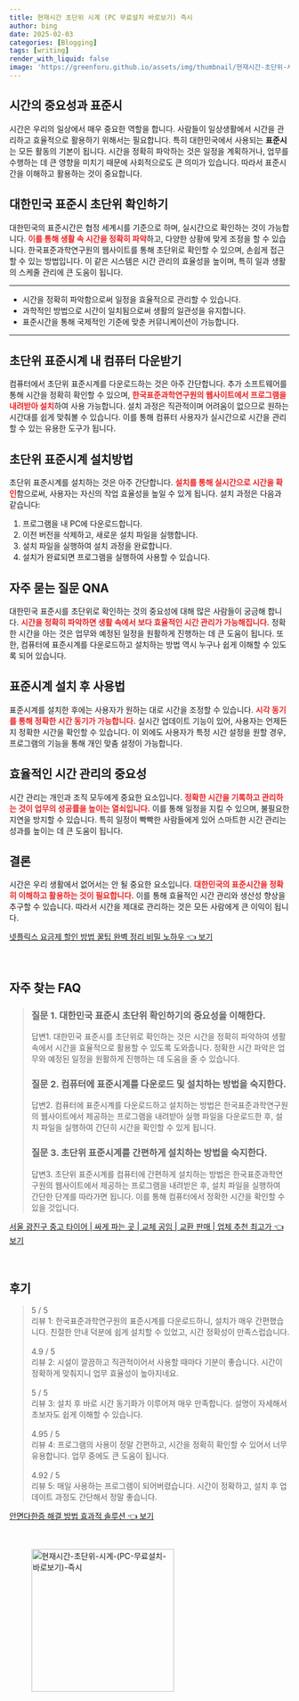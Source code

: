 ```yaml
---
title: 현재시간 초단위 시계 (PC 무료설치 바로보기) 즉시
author: bing
date: 2025-02-03
categories: [Blogging]
tags: [writing]
render_with_liquid: false
image: 'https://greenforu.github.io/assets/img/thumbnail/현재시간-초단위-시계-(PC-무료설치-바로보기)-즉시.webp'
---
```



<h2 id='시간의 중요성'>시간의 중요성과 표준시</h2>

<p>시간은 우리의 일상에서 매우 중요한 역할을 합니다. 사람들이 일상생활에서 시간을 관리하고 효율적으로 활용하기 위해서는 <!-- <b><span style="color: #ee2323;">정확한 시간 파악이 필수적</span></b> --> 필요합니다. 특히 대한민국에서 사용되는 <b>표준시</b>는 모든 활동의 기본이 됩니다. 시간을 정확히 파악하는 것은 일정을 계획하거나, 업무를 수행하는 데 큰 영향을 미치기 때문에 사회적으로도 큰 의미가 있습니다. 따라서 표준시간을 이해하고 활용하는 것이 중요합니다.</p>

<h2 id='대한민국 표준시 확인하기'>대한민국 표준시 초단위 확인하기</h2>

<p>대한민국의 표준시간은 협정 세계시를 기준으로 하며, 실시간으로 확인하는 것이 가능합니다. <b><span style="color: #ee2323;">이를 통해 생활 속 시간을 정확히 파악</span></b>하고, 다양한 상황에 맞게 조정을 할 수 있습니다. 한국표준과학연구원의 웹사이트를 통해 초단위로 확인할 수 있으며, 손쉽게 접근할 수 있는 방법입니다. 이 같은 시스템은 시간 관리의 효율성을 높이며, 특히 일과 생활의 스케줄 관리에 큰 도움이 됩니다.</p>

<hr />

<ul>
    <li>시간을 정확히 파악함으로써 일정을 효율적으로 관리할 수 있습니다.</li>
    <li>과학적인 방법으로 시간이 일치됨으로써 생활의 일관성을 유지합니다.</li>
    <li>표준시간을 통해 국제적인 기준에 맞춘 커뮤니케이션이 가능합니다.</li>
</ul>

<hr />

<h2 id='초단위 표준시계 다운로드'>초단위 표준시계 내 컴퓨터 다운받기</h2>

<p>컴퓨터에서 초단위 표준시계를 다운로드하는 것은 아주 간단합니다. 추가 소프트웨어를 통해 시간을 정확히 확인할 수 있으며, <b><span style="color: #ee2323;">한국표준과학연구원의 웹사이트에서 프로그램을 내려받아 설치</span></b>하여 사용 가능합니다. 설치 과정은 직관적이며 어려움이 없으므로 원하는 시간대를 쉽게 맞춰볼 수 있습니다. 이를 통해 컴퓨터 사용자가 실시간으로 시간을 관리할 수 있는 유용한 도구가 됩니다.</p>

<h2 id='표준시계 설치방법'>초단위 표준시계 설치방법</h2>

<p>초단위 표준시계를 설치하는 것은 아주 간단합니다. <b><span style="color: #ee2323;">설치를 통해 실시간으로 시간을 확인</span></b>함으로써, 사용자는 자신의 작업 효율성을 높일 수 있게 됩니다. 설치 과정은 다음과 같습니다:</p>

<ol>
    <li>프로그램을 내 PC에 다운로드합니다.</li>
    <li>이전 버전을 삭제하고, 새로운 설치 파일을 실행합니다.</li>
    <li>설치 파일을 실행하여 설치 과정을 완료합니다.</li>
    <li>설치가 완료되면 프로그램을 실행하여 사용할 수 있습니다.</li>
</ol>

<h2 id='주요 질문과 답변'>자주 묻는 질문 QNA</h2>

<p>대한민국 표준시를 초단위로 확인하는 것의 중요성에 대해 많은 사람들이 궁금해 합니다. <b><span style="color: #ee2323;">시간을 정확히 파악하면 생활 속에서 보다 효율적인 시간 관리가 가능해집니다.</span></b> 정확한 시간을 아는 것은 업무와 예정된 일정을 원활하게 진행하는 데 큰 도움이 됩니다. 또한, 컴퓨터에 표준시계를 다운로드하고 설치하는 방법 역시 누구나 쉽게 이해할 수 있도록 되어 있습니다.</p>

<h2 id='표준시계 사용설명'>표준시계 설치 후 사용법</h2>

<p>표준시계를 설치한 후에는 사용자가 원하는 대로 시간을 조정할 수 있습니다. <b><span style="color: #ee2323;">시각 동기를 통해 정확한 시간 동기가 가능합니다.</span></b> 실시간 업데이트 기능이 있어, 사용자는 언제든지 정확한 시간을 확인할 수 있습니다. 이 외에도 사용자가 특정 시간 설정을 원할 경우, 프로그램의 기능을 통해 개인 맞춤 설정이 가능합니다.</p>

<h2 id='효율적인 시간 관리'>효율적인 시간 관리의 중요성</h2>

<p>시간 관리는 개인과 조직 모두에게 중요한 요소입니다. <b><span style="color: #ee2323;">정확한 시간을 기록하고 관리하는 것이 업무의 성공률을 높이는 열쇠입니다.</span></b> 이를 통해 일정을 지킬 수 있으며, 불필요한 지연을 방지할 수 있습니다. 특히 일정이 빡빡한 사람들에게 있어 스마트한 시간 관리는 성과를 높이는 데 큰 도움이 됩니다.</p>

<h2 id='결론'>결론</h2>

<p>시간은 우리 생활에서 없어서는 안 될 중요한 요소입니다. <b><span style="color: #ee2323;">대한민국의 표준시간을 정확히 이해하고 활용하는 것이 필요합니다.</span></b> 이를 통해 효율적인 시간 관리와 생산성 향상을 추구할 수 있습니다. 따라서 시간을 제대로 관리하는 것은 모든 사람에게 큰 이익이 됩니다.</p>


<p><a class="click-button" title="넷플릭스 요금제 할인 방법 꿀팁 완벽 정리 비밀 노하우" href="https://greenforu.github.io/posts/%EB%84%B7%ED%94%8C%EB%A6%AD%EC%8A%A4-%EC%9A%94%EA%B8%88%EC%A0%9C-%ED%95%A0%EC%9D%B8-%EB%B0%A9%EB%B2%95-%EA%BF%80%ED%8C%81-%EC%99%84%EB%B2%BD-%EC%A0%95%EB%A6%AC-%EB%B9%84%EB%B0%80-%EB%85%B8%ED%95%98%EC%9A%B0/" rel="dofollow">넷플릭스 요금제 할인 방법 꿀팁 완벽 정리 비밀 노하우 👈 보기</a></p><br>
<h2 id='자주_찾는_FAQ'>자주 찾는 FAQ</h2>
<div itemscope="" itemtype="https://schema.org/FAQPage"> 
<blockquote> 
<div itemscope="" itemprop="mainEntity" itemtype="https://schema.org/Question"> 
<h3 itemprop="name">질문 1. 대한민국 표준시 초단위 확인하기의 중요성을 이해한다.</h3> 
<div itemscope="" itemprop="acceptedAnswer" itemtype="https://schema.org/Answer"> 
<span itemprop="text"> 
<p>답변1. 대한민국 표준시를 초단위로 확인하는 것은 시간을 정확히 파악하여 생활 속에서 시간을 효율적으로 활용할 수 있도록 도와줍니다. 정확한 시간 파악은 업무와 예정된 일정을 원활하게 진행하는 데 도움을 줄 수 있습니다.</p> 
</span> 
</div> 
</div> 

<div itemscope="" itemprop="mainEntity" itemtype="https://schema.org/Question"> 
<h3 itemprop="name">질문 2. 컴퓨터에 표준시계를 다운로드 및 설치하는 방법을 숙지한다.</h3> 
<div itemscope="" itemprop="acceptedAnswer" itemtype="https://schema.org/Answer"> 
<span itemprop="text"> 
<p>답변2. 컴퓨터에 표준시계를 다운로드하고 설치하는 방법은 한국표준과학연구원의 웹사이트에서 제공하는 프로그램을 내려받아 실행 파일을 다운로드한 후, 설치 파일을 실행하여 간단히 시간을 확인할 수 있게 됩니다.</p> 
</span> 
</div> 
</div> 

<div itemscope="" itemprop="mainEntity" itemtype="https://schema.org/Question"> 
<h3 itemprop="name">질문 3. 초단위 표준시계를 간편하게 설치하는 방법을 숙지한다.</h3> 
<div itemscope="" itemprop="acceptedAnswer" itemtype="https://schema.org/Answer"> 
<span itemprop="text"> 
<p>답변3. 초단위 표준시계를 컴퓨터에 간편하게 설치하는 방법은 한국표준과학연구원의 웹사이트에서 제공하는 프로그램을 내려받은 후, 설치 파일을 실행하여 간단한 단계를 따라가면 됩니다. 이를 통해 컴퓨터에서 정확한 시간을 확인할 수 있을 것입니다.</p> 
</span> 
</div> 
</div> 
</blockquote> 
</div>
<p><a class="click-button" title="서울 광진구 중고 타이어 | 싸게 파는 곳 | 교체 공임 | 교환 판매 | 업체 추천 최고가" href="https://greenforu.github.io/posts/%EC%84%9C%EC%9A%B8-%EA%B4%91%EC%A7%84%EA%B5%AC-%EC%A4%91%EA%B3%A0-%ED%83%80%EC%9D%B4%EC%96%B4-%EC%8B%B8%EA%B2%8C-%ED%8C%8C%EB%8A%94-%EA%B3%B3-%EA%B5%90%EC%B2%B4-%EA%B3%B5%EC%9E%84-%EA%B5%90%ED%99%98-%ED%8C%90%EB%A7%A4-%EC%97%85%EC%B2%B4-%EC%B6%94%EC%B2%9C-%EC%B5%9C%EA%B3%A0%EA%B0%80/" rel="dofollow">서울 광진구 중고 타이어 | 싸게 파는 곳 | 교체 공임 | 교환 판매 | 업체 추천 최고가 👈 보기</a></p><br>
<h2 id='후기'>후기</h2>
<div itemscope itemtype="https://schema.org/Product">
  <blockquote>
  <div itemprop="review" itemscope itemtype="https://schema.org/Review">
      <div itemprop="reviewRating" itemscope itemtype="https://schema.org/Rating"> <span itemprop="ratingValue">5</span> / <span itemprop="bestRating">5</span> </div>
      <span itemprop="reviewBody">리뷰 1: 한국표준과학연구원의 표준시계를 다운로드하니, 설치가 매우 간편했습니다. 친절한 안내 덕분에 쉽게 설치할 수 있었고, 시간 정확성이 만족스럽습니다.</span>
  </div>
  <br>
  <div itemprop="review" itemscope itemtype="https://schema.org/Review">
      <div itemprop="reviewRating" itemscope itemtype="https://schema.org/Rating"> <span itemprop="ratingValue">4.9</span> / <span itemprop="bestRating">5</span> </div>
      <span itemprop="reviewBody">리뷰 2: 시설이 깔끔하고 직관적이어서 사용할 때마다 기분이 좋습니다. 시간이 정확하게 맞춰지니 업무 효율성이 높아지네요.</span>
  </div>
  <br>
  <div itemprop="review" itemscope itemtype="https://schema.org/Review">
      <div itemprop="reviewRating" itemscope itemtype="https://schema.org/Rating"> <span itemprop="ratingValue">5</span> / <span itemprop="bestRating">5</span> </div>
      <span itemprop="reviewBody">리뷰 3: 설치 후 바로 시간 동기화가 이루어져 매우 만족합니다. 설명이 자세해서 초보자도 쉽게 이해할 수 있습니다.</span>
  </div>
  <br>
  <div itemprop="review" itemscope itemtype="https://schema.org/Review">
      <div itemprop="reviewRating" itemscope itemtype="https://schema.org/Rating"> <span itemprop="ratingValue">4.95</span> / <span itemprop="bestRating">5</span> </div>
      <span itemprop="reviewBody">리뷰 4: 프로그램의 사용이 정말 간편하고, 시간을 정확히 확인할 수 있어서 너무 유용합니다. 업무 중에도 큰 도움이 됩니다.</span>
  </div>
  <br>
  <div itemprop="review" itemscope itemtype="https://schema.org/Review">
      <div itemprop="reviewRating" itemscope itemtype="https://schema.org/Rating"> <span itemprop="ratingValue">4.92</span> / <span itemprop="bestRating">5</span> </div>
      <span itemprop="reviewBody">리뷰 5: 매일 사용하는 프로그램이 되어버렸습니다. 시간이 정확하고, 설치 후 업데이트 과정도 간단해서 정말 좋습니다.</span>
  </div>
  </blockquote>
</div>
<p><a class="click-button" title="안면다한증 해결 방법 효과적 솔루션" href="https://greenforu.github.io/posts/%EC%95%88%EB%A9%B4%EB%8B%A4%ED%95%9C%EC%A6%9D-%ED%95%B4%EA%B2%B0-%EB%B0%A9%EB%B2%95-%ED%9A%A8%EA%B3%BC%EC%A0%81-%EC%86%94%EB%A3%A8%EC%85%98/" rel="dofollow">안면다한증 해결 방법 효과적 솔루션 👈 보기</a></p><br>
<figure class="image"><img src="https://greenforu.github.io/assets/img/thumbnail/현재시간-초단위-시계-(PC-무료설치-바로보기)-즉시.webp" alt="현재시간-초단위-시계-(PC-무료설치-바로보기)-즉시" width="256" height="256"></figure>